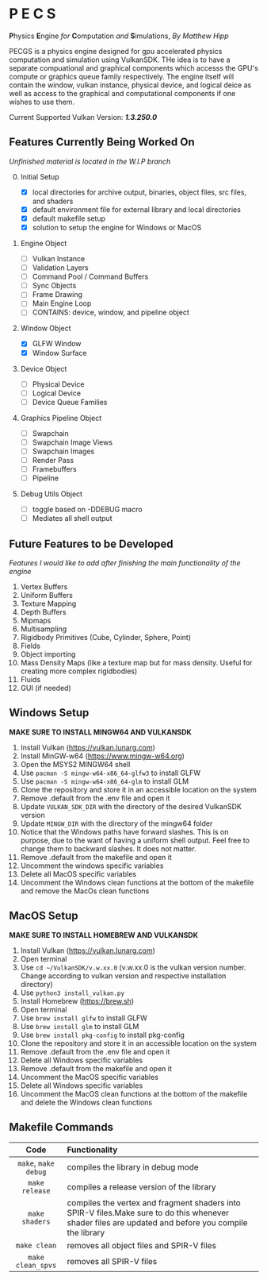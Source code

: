 # P E C S

**P**hysics **E**ngine _for_ **C**omputation _and_ **S**imulations, _By Matthew Hipp_

PECGS is a physics engine designed for gpu accelerated physics computation and simulation using VulkanSDK.
THe idea is to have a separate compuational and graphical components which accesss the GPU's compute or graphics queue family respectively. The engine itself will contain the window, vulkan instance, physical device, and logical deice as well as access to the graphical and computational components if one wishes to use them.

Current Supported Vulkan Version: **_1.3.250.0_**

## Features Currently Being Worked On

_Unfinished material is located in the W.I.P branch_

0. Initial Setup

   - [x] local directories for archive output, binaries, object files, src files, and shaders
   - [x] default environment file for external library and local directories
   - [x] default makefile setup
   - [x] solution to setup the engine for Windows or MacOS

1. Engine Object

   - [ ] Vulkan Instance
   - [ ] Validation Layers
   - [ ] Command Pool / Command Buffers
   - [ ] Sync Objects
   - [ ] Frame Drawing
   - [ ] Main Engine Loop
   - [ ] CONTAINS: device, window, and pipeline object

2. Window Object

   - [x] GLFW Window
   - [x] Window Surface

3. Device Object

   - [ ] Physical Device
   - [ ] Logical Device
   - [ ] Device Queue Families

4. Graphics Pipeline Object

   - [ ] Swapchain
   - [ ] Swapchain Image Views
   - [ ] Swapchain Images
   - [ ] Render Pass
   - [ ] Framebuffers
   - [ ] Pipeline

5. Debug Utils Object

   - [ ] toggle based on -DDEBUG macro
   - [ ] Mediates all shell output

## Future Features to be Developed

_Features I would like to add after finishing the main functionality of the engine_

1. Vertex Buffers
2. Uniform Buffers
3. Texture Mapping
4. Depth Buffers
5. Mipmaps
6. Multisampling
7. Rigidbody Primitives (Cube, Cylinder, Sphere, Point)
8. Fields
9. Object importing
10. Mass Density Maps (like a texture map but for mass density. Useful for creating more complex rigidbodies)
11. Fluids
12. GUI (if needed)

## Windows Setup

**MAKE SURE TO INSTALL MINGW64 AND VULKANSDK**

1. Install Vulkan (https://vulkan.lunarg.com)
2. Install MinGW-w64 (https://www.mingw-w64.org)
3. Open the MSYS2 MINGW64 shell
4. Use `pacman -S mingw-w64-x86_64-glfw3` to install GLFW
5. Use `pacman -S mingw-w64-x86_64-glm` to install GLM
6. Clone the repository and store it in an accessible location on the system
7. Remove .default from the .env file and open it
8. Update `VULKAN_SDK_DIR` with the directory of the desired VulkanSDK version
9. Update `MINGW_DIR` with the directory of the mingw64 folder
10. Notice that the Windows paths have forward slashes. This is on purpose, due to the want of having a uniform shell output. Feel free to change them to backward slashes. It does not matter.
11. Remove .default from the makefile and open it
12. Uncomment the windows specific variables
13. Delete all MacOS specific variables
14. Uncomment the Windows clean functions at the bottom of the makefile and remove the MacOs clean functions

## MacOS Setup

**MAKE SURE TO INSTALL HOMEBREW AND VULKANSDK**

1. Install Vulkan (https://vulkan.lunarg.com)
2. Open terminal
3. Use `cd ~/VulkanSDK/v.w.xx.0` (v.w.xx.0 is the vulkan version number. Change according to vulkan version and respective installation directory)
4. Use `python3 install_vulkan.py`
5. Install Homebrew (https://brew.sh)
6. Open terminal
7. Use `brew install glfw` to install GLFW
8. Use `brew install glm` to install GLM
9. Use `brew install pkg-config` to install pkg-config
10. Clone the repository and store it in an accessible location on the system
11. Remove .default from the .env file and open it
12. Delete all Windows specific variables
13. Remove .default from the makefile and open it
14. Uncomment the MacOS specific variables
15. Delete all Windows specific variables
16. Uncomment the MacOS clean functions at the bottom of the makefile and delete the Windows clean functions

## Makefile Commands

|         Code         | Functionality                                                                                                                                        |
| :------------------: | :--------------------------------------------------------------------------------------------------------------------------------------------------- |
| `make`, `make debug` | compiles the library in debug mode                                                                                                                   |
|    `make release`    | compiles a release version of the library                                                                                                            |
|    `make shaders`    | compiles the vertex and fragment shaders into SPIR-V files.Make sure to do this whenever shader files are updated and before you compile the library |
|     `make clean`     | removes all object files and SPIR-V files                                                                                                            |
|  `make clean_spvs`   | removes all SPIR-V files                                                                                                                             |
